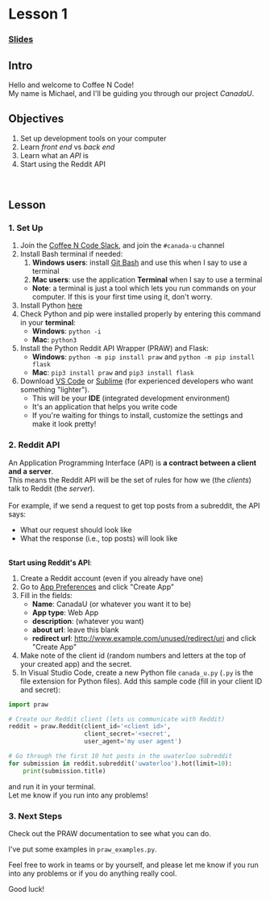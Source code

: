 # Lesson 1

### <a href="https://docs.google.com/presentation/d/1tYh3grODsCx6f9ODBeMLiW4j4e4Pk4DUxE7omVHyWYY/edit?usp=sharing">Slides</a>

## Intro

Hello and welcome to Coffee N Code!
<br>
My name is Michael, and I'll be guiding you through our project <i>CanadaU</i>.
<br>

## Objectives

1. Set up development tools on your computer
1. Learn <i>front end</i> vs <i>back end</i>
1. Learn what an <i>API</i> is
1. Start using the Reddit API
<br>

## Lesson

### 1. Set Up

1. Join the <a href="https://bit.ly/uwcoffeencodeslack">Coffee N Code Slack</a>, and join the `#canada-u` channel
1. Install Bash terminal if needed:
	1. <b>Windows users</b>: install <a href="https://git-scm.com/downloads">Git Bash</a> and use this when I say to use a terminal
	1. <b>Mac users</b>: use the application <b>Terminal</b> when I say to use a terminal
	- <b>Note</b>: a terminal is just a tool which lets you run commands on your computer. If this is your first time using it, don't worry.
1. Install Python <a href="https://www.python.org/downloads/">here</a>
1. Check Python and pip were installed properly by entering this command in your <b>terminal</b>:
	- <b>Windows</b>: `python -i`
	- <b>Mac</b>: `python3`
1. Install the Python Reddit API Wrapper (PRAW) and Flask:
	- <b>Windows</b>: `python -m pip install praw` and `python -m pip install flask`
	- <b>Mac</b>: `pip3 install praw` and `pip3 install flask`
1. Download <a href="https://code.visualstudio.com">VS Code</a> or <a href="https://www.sublimetext.com/3">Sublime</a> (for experienced developers who want something "lighter").
	- This will be your <b>IDE</b> (integrated development environment)
	- It's an application that helps you write code
	- If you're waiting for things to install, customize the settings and make it look pretty!

### 2. Reddit API

An Application Programming Interface (API) is <b>a contract between a client and a server</b>.
<br>
This means the Reddit API will be the set of rules for how we (the <i>clients</i>) talk to Reddit (the <i>server</i>).
<br>
<br>
For example, if we send a request to get top posts from a subreddit, the API says:
- What our request should look like
- What the response (i.e., top posts) will look like

<br>
<b>Start using Reddit's API</b>:

1. Create a Reddit account (even if you already have one)
1. Go to <a href="https://www.reddit.com/prefs/apps">App Preferences</a> and click "Create App"
1. Fill in the fields:
	- <b>Name</b>: CanadaU (or whatever you want it to be)
	- <b>App type</b>: Web App
	- <b>description</b>: (whatever you want)
	- <b>about url</b>: leave this blank
	- <b>redirect url</b>: http://www.example.com/unused/redirect/uri
	and click "Create App"
1. Make note of the client id (random numbers and letters at the top of your created app) and the secret.
1. In Visual Studio Code, create a new Python file `canada_u.py` (`.py` is the file extension for Python files). Add this sample code (fill in your client ID and secret):

```python
import praw

# Create our Reddit client (lets us communicate with Reddit)
reddit = praw.Reddit(client_id='<client id>',
                     client_secret='<secret',
                     user_agent='my user agent')

# Go through the first 10 hot posts in the uwaterloo subreddit
for submission in reddit.subreddit('uwaterloo').hot(limit=10):
    print(submission.title)
```

and run it in your terminal.
<br>
Let me know if you run into any problems!

### 3. Next Steps

Check out the PRAW documentation to see what you can do.

I've put some examples in `praw_examples.py`.

Feel free to work in teams or by yourself, and please let me know if you run into any problems or if you do anything really cool.

Good luck!
